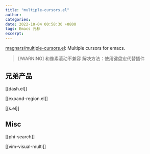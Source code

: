 ```yaml
---
title: "multiple-cursors.el"
author: 
categories: 
date: 2022-10-04 00:58:30 +0800
tags: Emacs 光标
excerpt: 
---
```





[magnars/multiple-cursors.el](https://github.com/magnars/multiple-cursors.el): Multiple cursors for emacs.

> [!WARNING] 和像素滚动不兼容
> 解决方法：使用键盘宏代替插件




## 兄弟产品

[[dash.el]]

[[expand-region.el]]

[[s.el]]



## Misc

[[phi-search]]

[[vim-visual-multi]]



